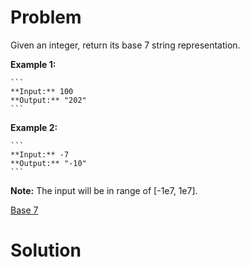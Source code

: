 
# Problem

Given an integer, return its base 7 string representation.

**Example 1:**  

    ```
    **Input:** 100
    **Output:** "202"
    ```

**Example 2:**  

    ```
    **Input:** -7
    **Output:** "-10"
    ```

**Note:** The input will be in range of [-1e7, 1e7]. 



[Base 7](https://leetcode.com/problems/base-7)

# Solution



